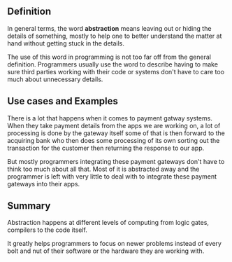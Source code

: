 ## Definition
In general terms, the word **abstraction** means leaving out or hiding the details of something, mostly to help one to better understand the matter at hand without getting stuck in the details.

The use of this word in programming is not too far off from the general definition. Programmers usually use the word to describe having to make sure third parties working with their code or systems don't have to care too much about unnecessary details.

## Use cases and Examples
There is a lot that happens when it comes to payment gatway systems. When they take payment details from the apps we are working on, a lot of processing is done by the gateway itself some of that is then forward to the acquiring bank who then does some processing of its own sorting out the transaction for the customer then returning the response to our app.

But mostly programmers integrating these payment gateways don't have to think too much about  all that. Most of it is abstracted away and the programmer is left with very little to deal with to integrate these  payment gateways into their apps.

## Summary
Abstraction happens at different levels of computing from logic gates, compilers to the code itself. 

It greatly helps programmers to focus on newer problems instead of every bolt and nut of their software or the hardware they are working with.